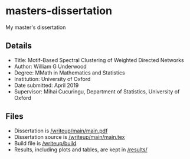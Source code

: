# masters-dissertation

My master's dissertation

## Details
- Title: Motif-Based Spectral Clustering of Weighted Directed Networks
- Author: William G Underwood
- Degree: MMath in Mathematics and Statistics
- Institution: University of Oxford
- Date submitted: April 2019
- Supervisor: Mihai Cucuringu, Department of Statistics, University of Oxford

## Files
- Dissertation is [/writeup/main/main.pdf](/writeup/main/main.pdf)
- Dissertation source is [/writeup/main/main.tex](/writeup/main/main.tex)
- Build file is [/writeup/build](/writeup/build)
- Results, including plots and tables, are kept in [/results/](/results/)
